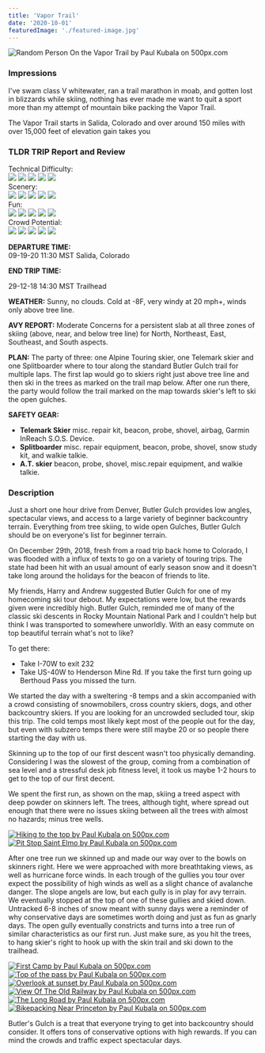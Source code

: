 ```yaml
---
title: 'Vapor Trail'
date: '2020-10-01'
featuredImage: './featured-image.jpg'
---
```


<!--Landscape-->
<div class='picture-container cover'>
   <img src='https://drscdn.500px.org/photo/1024510347/m%3D900/v2?sig=4acdeabfd6db695c021e28a48984f8e424786e32dbccd1d9c89c51b1b6925bc7' alt='Random Person On the Vapor Trail by Paul Kubala on 500px.com' />
</div>

<h3>Impressions</h3>
<p>
   I've swam class V whitewater, ran a trail marathon in moab, and gotten lost in blizzards while skiing, nothing has ever made me want to quit a sport more than my attempt of mountain bike packing the Vapor Trail.
</p>

<p>
   The Vapor Trail starts in Salida, Colorado and over around 150 miles with over 15,000 feet of elevation gain takes you
</p>

<h3>TLDR TRIP Report and Review</h3>

<div class="ratting-grid">
 <div class="col">
   Technical Difficulty:
 </div>
 <div class="col">
   <img src="https://i.imgur.com/BbRJqcu.png" />
   <img src="https://i.imgur.com/BbRJqcu.png" />
   <img src="https://i.imgur.com/BbRJqcu.png" />
   <img src="https://i.imgur.com/YG99sE7.png" />
   <img src="https://i.imgur.com/YG99sE7.png" />
 </div>
</div>

<div class="ratting-grid">
 <div class="col">
 Scenery:
 </div>
 <div class="col">
   <img src="https://i.imgur.com/BbRJqcu.png" />
   <img src="https://i.imgur.com/BbRJqcu.png" />
   <img src="https://i.imgur.com/BbRJqcu.png" />
   <img src="https://i.imgur.com/BbRJqcu.png" />
   <img src="https://i.imgur.com/BbRJqcu.png" />
 </div>
</div>

<div class="ratting-grid">
 <div class="col">
   Fun:
 </div>
 <div class="col">
   <img src="https://i.imgur.com/BbRJqcu.png" />
   <img src="https://i.imgur.com/BbRJqcu.png" />
   <img src="https://i.imgur.com/BbRJqcu.png" />
   <img src="https://i.imgur.com/BbRJqcu.png" />
   <img src="https://i.imgur.com/YG99sE7.png" />
 </div>
</div>

<div class="ratting-grid">
 <div class="col">
 Crowd Potential:
 </div>
 <div class="col">
   <img src="https://i.imgur.com/BbRJqcu.png" />
   <img src="https://i.imgur.com/BbRJqcu.png" />
   <img src="https://i.imgur.com/YG99sE7.png" />
   <img src="https://i.imgur.com/YG99sE7.png" />
   <img src="https://i.imgur.com/YG99sE7.png" />
 </div>
</div>

<div class="chunk">

**DEPARTURE TIME:**  
09-19-20 11:30 MST Salida, Colorado

</div>

<div class="chunk">

**END TRIP TIME:**

29-12-18 14:30 MST Trailhead

</div>
<div class="chunk">

**WEATHER:** Sunny, no clouds. Cold at -8F, very windy at 20 mph+, winds only above tree line.

</div>

<div class="chunk">

**AVY REPORT:** Moderate Concerns for a persistent slab at all three zones of skiing (above, near, and below tree line) for North, Northeast, East, Southeast, and South aspects.

</div>
<div class="chunk">

**PLAN:** The party of three: one Alpine Touring skier, one Telemark skier and one Splitboarder where to tour along the standard Butler Gulch trail for multiple laps. The first lap would go to skiers right just above tree line and then ski in the trees as marked on the trail map below. After one run there, the party would follow the trail marked on the map towards skier's left to ski the open gulches.

</div>

<div class="chunk">

**SAFETY GEAR:**

- **Telemark Skier** misc. repair kit, beacon, probe, shovel, airbag, Garmin InReach S.O.S. Device.
- **Splitboarder** misc. repair equipment, beacon, probe, shovel, snow study kit, and walkie talkie.
- **A.T. skier** beacon, probe, shovel, misc.repair equipment, and walkie talkie.
    </div>
    <div class="topo-map">
    </div>

<h3>Description</h3>
Just a short one hour drive from Denver, Butler Gulch provides low angles, spectacular views, and access to a large variety of beginner backcountry terrain. Everything from tree skiing, to wide open Gulches, Butler Gulch should be on everyone's list for beginner terrain.

On December 29th, 2018, fresh from a road trip back home to Colorado, I was flooded with a influx of texts to go on a variety of touring trips. The state had been hit with an usual amount of early season snow and it doesn't take long around the holidays for the beacon of friends to lite.

My friends, Harry and Andrew suggested Butler Gulch for one of my homecoming ski tour debout. My expectations were low, but the rewards given were incredibly high. Butler Gulch, reminded me of many of the classic ski descents in Rocky Mountain National Park and I couldn't help but think I was transported to somewhere unworldly. With an easy commute on top beautiful terrain what's not to like?

To get there:

- Take I-70W to exit 232
- Take US-40W to Henderson Mine Rd. If you take the first turn going up Berthoud Pass you missed the turn.

We started the day with a sweltering -8 temps and a skin accompanied with a crowd consisting of snowmobilers, cross country skiers, dogs, and other backcountry skiers. If you are looking for an uncrowded secluded tour, skip this trip. The cold temps most likely kept most of the people out for the day, but even with subzero temps there were still maybe 20 or so people there starting the day with us.

Skinning up to the top of our first descent wasn't too physically demanding. Considering I was the slowest of the group, coming from a combination of sea level and a stressful desk job fitness level, it took us maybe 1-2 hours to get to the top of our first decent.

We spent the first run, as shown on the map, skiing a treed aspect with deep powder on skinners left. The trees, although tight, where spread out enough that there were no issues skiing between all the trees with almost no hazards; minus tree wells.

<!-- Dude Hiking -->
<div class='picture-container'>
<a href='https://500px.com/photo/1024912083/hiking-to-the-top-by-paul-kubala' alt='Hiking to the top by Paul Kubala on 500px.com'>
  <img src='https://drscdn.500px.org/photo/1024912083/m%3D900/v2?sig=3664889e66973844b01b0ee577bca07d821021404bb5b8c259f7a8a092c0ac89' alt='Hiking to the top by Paul Kubala on 500px.com' />
</a>
</div>
<!-- Saint Elmo -->
<div class='picture-container'>
   <a href='https://500px.com/photo/1024912088/pit-stop-saint-elmo-by-paul-kubala' alt='Pit Stop Saint Elmo by Paul Kubala on 500px.com'>
     <img src='https://drscdn.500px.org/photo/1024912088/m%3D900/v2?sig=114fa0edcd18db9c23ee07e81e5894b3415aae42fb0292d78b6d169231964124' alt='Pit Stop Saint Elmo by Paul Kubala on 500px.com' />
   </a>
</div>

After one tree run we skinned up and made our way over to the bowls on skinners right. Here we were approached with more breathtaking views, as well as hurricane force winds. In each trough of the gullies you tour over expect the possibility of high winds as well as a slight chance of avalanche danger. The slope angels are low, but each gully is in play for avy terrain. We eventually stopped at the top of one of these gullies and skied down. Untracked 6-8 inches of snow meant with sunny days were a reminder of why conservative days are sometimes worth doing and just as fun as gnarly days. The open gully eventually constricts and turns into a tree run of similar characteristics as our first run. Just make sure, as you hit the trees, to hang skier's right to hook up with the skin trail and ski down to the trailhead.

<!-- First Camp-->
<div class='picture-container'>
   <a href='https://500px.com/photo/1024912080/first-camp-by-paul-kubala' alt='First Camp by Paul Kubala on 500px.com'>
     <img src='https://drscdn.500px.org/photo/1024912080/m%3D900/v2?sig=baea2851fc70893a52ae53320a68496cac1376f5c3b760297b3919ee4094591d' alt='First Camp by Paul Kubala on 500px.com' />
   </a>
</div>
<!-- Top of Pass -->
<div class='picture-container'>
<a href='https://500px.com/photo/1024912081/top-of-the-pass-by-paul-kubala' alt='Top of the pass by Paul Kubala on 500px.com'>
  <img src='https://drscdn.500px.org/photo/1024912081/m%3D900/v2?sig=d9ad901aa789fefc3304339c13430fef29b5b8c35c9386d67746415b68986678' alt='Top of the pass by Paul Kubala on 500px.com' />
</a>
</div>
<!-- Before First Camp -->
<div class='picture-container'>
<a href='https://500px.com/photo/1024912082/overlook-at-sunset-by-paul-kubala' alt='Overlook at sunset by Paul Kubala on 500px.com'>
  <img src='https://drscdn.500px.org/photo/1024912082/m%3D900/v2?sig=bbe01eb9924372cd255b87a7226d5776c16c61057ff3c07e151c97333efeaf60' alt='Overlook at sunset by Paul Kubala on 500px.com' />
</a>
</div>
<!-- Old Railway -->
<div class='picture-container'>
<a href='https://500px.com/photo/1024511366/view-of-the-old-railway-by-paul-kubala' alt='View Of The Old Railway by Paul Kubala on 500px.com'>
  <img src='https://drscdn.500px.org/photo/1024511366/m%3D900/v2?sig=c25d5f5b55ec02681b141bbdcddb98c699a8f86835e1a9dbe778cb11d81f8fad' alt='View Of The Old Railway by Paul Kubala on 500px.com' />
</a>
</div>
<!-- Long Road -->
<div class='picture-container'>
<a href='https://500px.com/photo/1024510354/the-long-road-by-paul-kubala' alt='The Long Road by Paul Kubala on 500px.com'>
  <img src='https://drscdn.500px.org/photo/1024510354/m%3D900/v2?sig=48cba16f32bf65685ea52cbadcbb531465ccd58ab2f1aa1074e6ddb8a63a41f5' alt='The Long Road by Paul Kubala on 500px.com' />
</a>
</div>
<!-- View Of Princeton -->
<div class='picture-container'>
   <a href='https://500px.com/photo/1024510326/bikepacking-near-princeton-by-paul-kubala' alt='Bikepacking Near Princeton by Paul Kubala on 500px.com'>
     <img src='https://drscdn.500px.org/photo/1024510326/m%3D900/v2?sig=bbfac54f76dd911c8402fdfd2fab47db56ebe02cb3739f202bd635f04e4cdaaa' alt='Bikepacking Near Princeton by Paul Kubala on 500px.com' />
   </a>
</div>
<!--  -->
<div class='picture-container'>
</div>
<!--  -->
<div class='picture-container'>
</div>
<!--  -->
<div class='picture-container'>
</div>
<!--  -->
<div class='picture-container'>
</div>

Butler's Gulch is a treat that everyone trying to get into backcountry should consider. It offers tons of conservative options with high rewards. If you can mind the crowds and traffic expect spectacular days.
